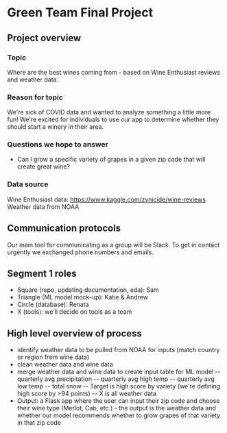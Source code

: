 # Green Team Final Project

## Project overview

### Topic
Where are the best wines coming from - based on Wine Enthusiast reviews and weather data. 

### Reason for topic
We're sick of COVID data and wanted to analyze something a little more fun! We're excited for individuals to use our app to determine whether they should start a winery in their area.

### Questions we hope to answer
- Can I grow a specific variety of grapes in a given zip code that will create great wine?

### Data source
Wine Enthusiast data: https://www.kaggle.com/zynicide/wine-reviews
Weather data from NOAA

## Communication protocols
Our main tool for communicating as a group will be Slack. To get in contact urgently we exchanged phone numbers and emails.

## Segment 1 roles
- Square (repo, updating documentation, eda): Sam
- Triangle (ML model mock-up): Katie & Andrew
- Circle (database): Renata
- X (tools): we'll decide on tools as a team

## High level overview of process
- identify weather data to be pulled from NOAA for inputs (match country or region from wine data)
- clean weather data and wine data 
- merge weather data and wine data to create input table for ML model
-- quarterly avg precipitation 
-- quarterly avg high temp
-- quarterly avg low temp
-- total snow
-- Target is high score by variety (we're defining high score by >94 points)
-- X is all weather data
- Output: a Flask app where the user can input their zip code and choose their wine type (Merlot, Cab, etc.) - the output is the weather data and whether our model recommends whether to grow grapes of that variety in that zip code
